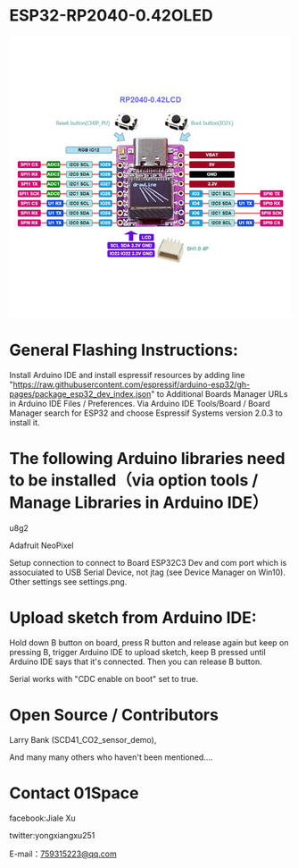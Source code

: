 # ESP32-RP2040-0.42OLED 

![image](https://github.com/01Space/RP2040-0.42LCD/blob/main/image/RP2040-0.42LCD.jpg)


# General Flashing Instructions:

Install Arduino IDE and install espressif resources by adding line "https://raw.githubusercontent.com/espressif/arduino-esp32/gh-pages/package_esp32_dev_index.json" to Additional Boards Manager URLs in Arduino IDE Files / Preferences.
Via Arduino IDE Tools/Board / Board Manager search for ESP32 and choose Espressif Systems version 2.0.3 to install it.
# The following Arduino libraries need to be installed（via option tools / Manage Libraries in Arduino IDE）

u8g2

Adafruit NeoPixel 


Setup connection to connect to Board ESP32C3 Dev and com port which is assocuiated to USB Serial Device, not jtag (see Device Manager on Win10). Other settings see settings.png.

# Upload sketch from Arduino IDE:

Hold down B button on board, press R button and release again but keep on pressing B, trigger Arduino IDE to upload sketch, keep B pressed until Arduino IDE says that it's connected. Then you can release B button.

Serial works with "CDC enable on boot" set to true.


# Open Source / Contributors


Larry Bank (SCD41_CO2_sensor_demo),

And many many others who haven't been mentioned....

# Contact 01Space
facebook:Jiale Xu

twitter:yongxiangxu251

E-mail：759315223@qq.com


